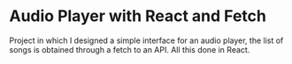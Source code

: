 # Audio Player with React and Fetch

Project in which I designed a simple interface for an audio player, the list of songs is obtained through a fetch to an API. All this done in React.
